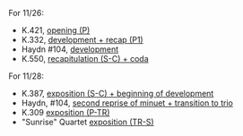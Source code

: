 For 11/26:

* K.421, [opening (P)](https://youtu.be/-RTKwdmIP0I?list=PLYyTDR5WeGuQaDWdAs7J2d_pYIuKrLpR7&t=0)
* K.332, [development + recap (P1)](https://youtu.be/3rmYwic6fLY?list=PLYyTDR5WeGuQaDWdAs7J2d_pYIuKrLpR7&t=221)
* Haydn #104, [development](https://youtu.be/zFx5kvZEvgo?list=PLYyTDR5WeGuQaDWdAs7J2d_pYIuKrLpR7&t=350)
* K.550, [recapitulation (S-C) + coda](https://youtu.be/vkY_3-3Toyc?list=PLYyTDR5WeGuQaDWdAs7J2d_pYIuKrLpR7&t=343)

For 11/28:

* K.387, [exposition (S-C) + beginning of development](https://youtu.be/L9HlwFVU7D0?t=140)
* Haydn, #104, [second reprise of minuet + transition to trio](https://youtu.be/zFx5kvZEvgo?t=1082)
* K.309 [exposition (P-TR)](https://www.youtube.com/watch?v=wUPYIcAu1QI&index=11&list=PLYyTDR5WeGuQaDWdAs7J2d_pYIuKrLpR7&t=0s)
* "Sunrise" Quartet [exposition (TR-S)](https://youtu.be/biyy2tzMb8M?list=PLYyTDR5WeGuQaDWdAs7J2d_pYIuKrLpR7&t=46)

